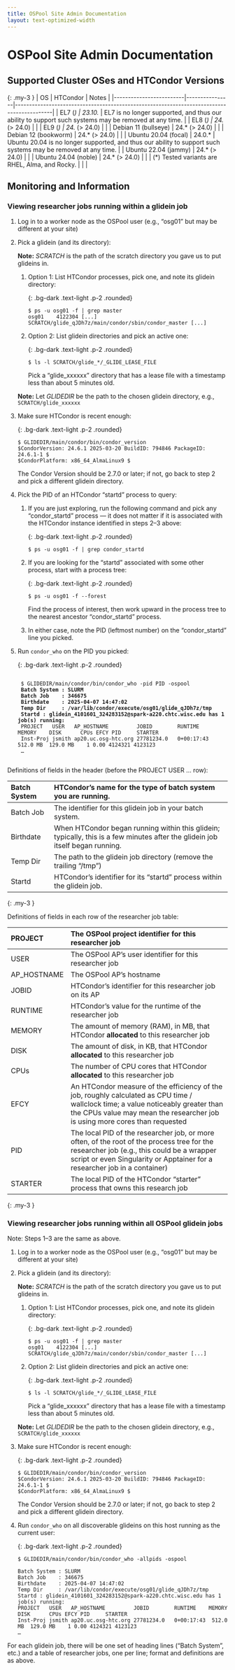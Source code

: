 ```yaml
---
title: OSPool Site Admin Documentation
layout: text-optimized-width
---
```



# OSPool Site Admin Documentation

## Supported Cluster OSes and HTCondor Versions

{: .my-3 }
| OS                     | HTCondor       | Notes                                                                                     |
|-------------------------|----------------|-------------------------------------------------------------------------------------------|
| EL7 (*)                | 23.10.*        | EL7 is no longer supported, and thus our ability to support such systems may be removed at any time. |
| EL8 (*)                | 24.* (> 24.0)  |                                                                                           |
| EL9 (*)                | 24.* (> 24.0)  |                                                                                           |
| Debian 11 (bullseye)   | 24.* (> 24.0)  |                                                                                           |
| Debian 12 (bookworm)   | 24.* (> 24.0)  |                                                                                           |
| Ubuntu 20.04 (focal)   | 24.0.*         | Ubuntu 20.04 is no longer supported, and thus our ability to support such systems may be removed at any time. |
| Ubuntu 22.04 (jammy)   | 24.* (> 24.0)  |                                                                                           |
| Ubuntu 24.04 (noble)   | 24.* (> 24.0)  |                                                                                           |
| (*) Tested variants are RHEL, Alma, and Rocky. |                |                                                                                           |

## Monitoring and Information

### Viewing researcher jobs running within a glidein job

1. Log in to a worker node as the OSPool user (e.g., “osg01” but may be different at your site)

2. Pick a glidein (and its directory):

   **Note:** *SCRATCH* is the path of the scratch directory you gave us to put glideins in.

   1. Option 1: List HTCondor processes, pick one, and note its glidein directory:
   
       {: .bg-dark .text-light .p-2 .rounded}
       ```
       $ ps -u osg01 -f | grep master
       osg01    4122304 [...] SCRATCH/glide_qJDh7z/main/condor/sbin/condor_master [...]
       ```

   2. Option 2: List glidein directories and pick an active one:

      {: .bg-dark .text-light .p-2 .rounded}
      ```
      $ ls -l SCRATCH/glide_*/_GLIDE_LEASE_FILE
      ```

      Pick a “glide\_xxxxxx” directory that has a lease file with a timestamp less than about 5 minutes old.

   **Note:** Let *GLIDEDIR* be the path to the chosen glidein directory, e.g., ```SCRATCH/glide_xxxxxx```

3. Make sure HTCondor is recent enough:

   {: .bg-dark .text-light .p-2 .rounded}
   ```
   $ GLIDEDIR/main/condor/bin/condor_version
   $CondorVersion: 24.6.1 2025-03-20 BuildID: 794846 PackageID: 24.6.1-1 $
   $CondorPlatform: x86_64_AlmaLinux9 $
   ```

   The Condor Version should be 2.7.0 or later; if not, go back to step 2 and pick a different glidein directory.

4. Pick the PID of an HTCondor “startd” process to query:

    1. If you are just exploring, run the following command and pick any “condor\_startd” process — it does not matter if it is associated with the HTCondor instance identified in steps 2–3 above:

       {: .bg-dark .text-light .p-2 .rounded}
       ```
       $ ps -u osg01 -f | grep condor_startd
       ```

    2. If you are looking for the “startd” associated with some other process, start with a process tree:

       {: .bg-dark .text-light .p-2 .rounded}
       ```
       $ ps -u osg01 -f --forest
       ```

       Find the process of interest, then work upward in the process tree to the nearest ancestor “condor\_startd” process.

    3. In either case, note the PID (leftmost number) on the “condor\_startd” line you picked.

5. Run `condor_who` on the PID you picked:

    {: .bg-dark .text-light .p-2 .rounded}
    <pre><code>
    $ GLIDEDIR/main/condor/bin/condor_who -pid PID -ospool
    <b>Batch System : SLURM</b>
    <b>Batch Job    : 346675</b>
    <b>Birthdate    : 2025-04-07 14:47:02</b>
    <b>Temp Dir     : /var/lib/condor/execute/osg01/glide_qJDh7z/tmp</b>
    <b>Startd : glidein_4101601_324283152@spark-a220.chtc.wisc.edu has 1 job(s) running:</b>
    PROJECT   USER   AP_HOSTNAME         JOBID        RUNTIME    MEMORY    DISK      CPUs EFCY PID     STARTER
    Inst-Proj jsmith ap20.uc.osg-htc.org 27781234.0   0+00:17:43  512.0 MB  129.0 MB    1 0.00 4124321 4123123
    …
    </code></pre>

Definitions of fields in the header (before the PROJECT USER … row):

| Batch System | HTCondor’s name for the type of batch system you are running. |
| :---- | :---- |
| Batch Job | The identifier for this glidein job in your batch system. |
| Birthdate | When HTCondor began running within this glidein; typically, this is a few minutes after the glidein job itself began running. |
| Temp Dir | The path to the glidein job directory (remove the trailing “/tmp”) |
| Startd | HTCondor’s identifier for its “startd” process within the glidein job. |
{: .my-3 }

Definitions of fields in each row of the researcher job table:

| PROJECT | The OSPool project identifier for this researcher job |
| :---- | :---- |
| USER | The OSPool AP’s user identifier for this researcher job |
| AP\_HOSTNAME | The OSPool AP’s hostname |
| JOBID | HTCondor’s identifier for this researcher job on its AP |
| RUNTIME | HTCondor’s value for the runtime of the researcher job |
| MEMORY | The amount of memory (RAM), in MB, that HTCondor **allocated** to this researcher job |
| DISK | The amount of disk, in KB, that HTCondor **allocated** to this researcher job |
| CPUs | The number of CPU cores that HTCondor **allocated** to this researcher job |
| EFCY | An HTCondor measure of the efficiency of the job, roughly calculated as CPU time / wallclock time; a value noticeably greater than the CPUs value may mean the researcher job is using more cores than requested |
| PID | The local PID of the researcher job, or more often, of the root of the process tree for the researcher job (e.g., this could be a wrapper script or even Singularity or Apptainer for a researcher job in a container) |
| STARTER | The local PID of the HTCondor “starter” process that owns this research job |
{: .my-3 }

### Viewing researcher jobs running within all OSPool glidein jobs

Note: Steps 1–3 are the same as above.

1. Log in to a worker node as the OSPool user (e.g., “osg01” but may be different at your site)

2. Pick a glidein (and its directory):

   **Note:** *SCRATCH* is the path of the scratch directory you gave us to put glideins in.

    1. Option 1: List HTCondor processes, pick one, and note its glidein directory:
    
       {: .bg-dark .text-light .p-2 .rounded}
       ```
       $ ps -u osg01 -f | grep master
       osg01    4122304 [...] SCRATCH/glide_qJDh7z/main/condor/sbin/condor_master [...]
       ```

    2. Option 2: List glidein directories and pick an active one:

       {: .bg-dark .text-light .p-2 .rounded}
       ```
       $ ls -l SCRATCH/glide_*/_GLIDE_LEASE_FILE
       ```

       Pick a “glide\_xxxxxx” directory that has a lease file with a timestamp less than about 5 minutes old.

   **Note:** Let *GLIDEDIR* be the path to the chosen glidein directory, e.g., ```SCRATCH/glide_xxxxxx```

3. Make sure HTCondor is recent enough:

   {: .bg-dark .text-light .p-2 .rounded}
   ```
   $ GLIDEDIR/main/condor/bin/condor_version
   $CondorVersion: 24.6.1 2025-03-20 BuildID: 794846 PackageID: 24.6.1-1 $
   $CondorPlatform: x86_64_AlmaLinux9 $
   ```

   The Condor Version should be 2.7.0 or later; if not, go back to step 2 and pick a different glidein directory.

4. Run `condor_who` on all discoverable glideins on this host running as the current user:

    {: .bg-dark .text-light .p-2 .rounded}
    ```
    $ GLIDEDIR/main/condor/bin/condor_who -allpids -ospool
   
    Batch System : SLURM
    Batch Job    : 346675
    Birthdate    : 2025-04-07 14:47:02
    Temp Dir     : /var/lib/condor/execute/osg01/glide_qJDh7z/tmp
    Startd : glidein_4101601_324283152@spark-a220.chtc.wisc.edu has 1 job(s) running:
    PROJECT   USER   AP_HOSTNAME         JOBID        RUNTIME    MEMORY    DISK      CPUs EFCY PID     STARTER
    Inst-Proj jsmith ap20.uc.osg-htc.org 27781234.0   0+00:17:43  512.0 MB  129.0 MB    1 0.00 4124321 4123123
    …
    ```

For each glidein job, there will be one set of heading lines (“Batch System”, etc.) and a table of researcher jobs, one per line; format and definitions are as above.